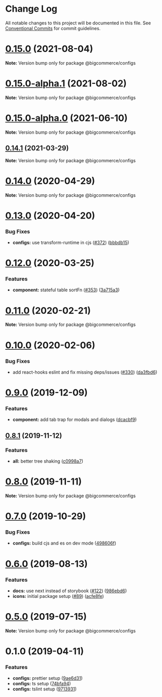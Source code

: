 # Change Log

All notable changes to this project will be documented in this file.
See [Conventional Commits](https://conventionalcommits.org) for commit guidelines.

# [0.15.0](https://github.com/chanceaclark/big-design/compare/@bigcommerce/configs@0.15.0-alpha.1...@bigcommerce/configs@0.15.0) (2021-08-04)

**Note:** Version bump only for package @bigcommerce/configs





# [0.15.0-alpha.1](https://github.com/chanceaclark/big-design/compare/@bigcommerce/configs@0.15.0-alpha.0...@bigcommerce/configs@0.15.0-alpha.1) (2021-08-02)

**Note:** Version bump only for package @bigcommerce/configs





# [0.15.0-alpha.0](https://github.com/chanceaclark/big-design/compare/@bigcommerce/configs@0.14.1...@bigcommerce/configs@0.15.0-alpha.0) (2021-06-10)

**Note:** Version bump only for package @bigcommerce/configs





## [0.14.1](https://github.com/chanceaclark/big-design/compare/@bigcommerce/configs@0.14.0...@bigcommerce/configs@0.14.1) (2021-03-29)

**Note:** Version bump only for package @bigcommerce/configs





# [0.14.0](https://github.com/deini/big-design/compare/@bigcommerce/configs@0.13.0...@bigcommerce/configs@0.14.0) (2020-04-29)

**Note:** Version bump only for package @bigcommerce/configs





# [0.13.0](https://github.com/deini/big-design/compare/@bigcommerce/configs@0.12.0...@bigcommerce/configs@0.13.0) (2020-04-20)


### Bug Fixes

* **configs:** use transform-runtime in cjs ([#372](https://github.com/deini/big-design/issues/372)) ([bbbdb15](https://github.com/deini/big-design/commit/bbbdb158e892ee34ad60b0b1485d0ca83e2b7ba9))





# [0.12.0](https://github.com/deini/big-design/compare/@bigcommerce/configs@0.11.0...@bigcommerce/configs@0.12.0) (2020-03-25)


### Features

* **component:** stateful table sortFn ([#353](https://github.com/deini/big-design/issues/353)) ([3a715a3](https://github.com/deini/big-design/commit/3a715a3b4585ca6a620447d27f645dcedb51fc59))





# [0.11.0](https://github.com/chanceaclark/big-design/compare/@bigcommerce/configs@0.10.0...@bigcommerce/configs@0.11.0) (2020-02-21)

**Note:** Version bump only for package @bigcommerce/configs





# [0.10.0](https://github.com/chanceaclark/big-design/compare/@bigcommerce/configs@0.9.0...@bigcommerce/configs@0.10.0) (2020-02-06)


### Bug Fixes

* add react-hooks eslint and fix missing deps/issues ([#330](https://github.com/chanceaclark/big-design/issues/330)) ([da3fbd6](https://github.com/chanceaclark/big-design/commit/da3fbd68181e98e43a95de7fce9956be91afc9b8))





# [0.9.0](https://github.com/deini/big-design/compare/@bigcommerce/configs@0.8.1...@bigcommerce/configs@0.9.0) (2019-12-09)


### Features

* **component:** add tab trap for modals and dialogs ([dcacbf9](https://github.com/deini/big-design/commit/dcacbf96a38bef1134e2a8dcbd986f6362e0e2b7))





## [0.8.1](https://github.com/chanceaclark/big-design/compare/@bigcommerce/configs@0.8.0...@bigcommerce/configs@0.8.1) (2019-11-12)


### Features

* **all:** better tree shaking ([c0998a7](https://github.com/chanceaclark/big-design/commit/c0998a7))





# [0.8.0](https://github.com/deini/big-design/compare/@bigcommerce/configs@0.7.0...@bigcommerce/configs@0.8.0) (2019-11-11)

**Note:** Version bump only for package @bigcommerce/configs





# [0.7.0](https://github.com/chanceaclark/big-design/compare/@bigcommerce/configs@0.6.0...@bigcommerce/configs@0.7.0) (2019-10-29)


### Bug Fixes

* **configs:** build cjs and es on dev mode ([498606f](https://github.com/chanceaclark/big-design/commit/498606f))





# [0.6.0](https://github.com/deini/big-design/compare/@bigcommerce/configs@0.5.0...@bigcommerce/configs@0.6.0) (2019-08-13)


### Features

* **docs:** use next instead of storybook ([#122](https://github.com/deini/big-design/issues/122)) ([986ebd6](https://github.com/deini/big-design/commit/986ebd6))
* **icons:** initial package setup ([#89](https://github.com/deini/big-design/issues/89)) ([acfe8fe](https://github.com/deini/big-design/commit/acfe8fe))





# [0.5.0](https://github.com/deini/big-design/compare/@bigcommerce/configs@0.1.0...@bigcommerce/configs@0.5.0) (2019-07-15)

**Note:** Version bump only for package @bigcommerce/configs





# 0.1.0 (2019-04-11)


### Features

* **configs:** prettier setup ([9ae6d31](https://github.com/deini/big-design/commit/9ae6d31))
* **configs:** ts setup ([74bfa94](https://github.com/deini/big-design/commit/74bfa94))
* **configs:** tslint setup ([9713931](https://github.com/deini/big-design/commit/9713931))
